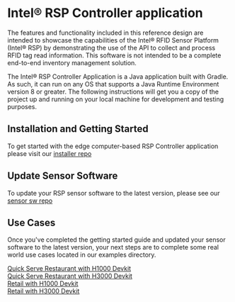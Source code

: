 # Intel&reg; RSP Controller application

The features and functionality included in this reference design are 
intended to showcase the capabilities of the Intel® RFID Sensor Platform (Intel® RSP) 
by demonstrating the use of the API to collect and process RFID tag read information. This software is not intended to be a complete end-to-end inventory management solution.  

The Intel&reg; RSP Controller Application is a Java application built with Gradle. As such, it can run on any OS that supports 
a Java Runtime Environment version 8 or greater. The following instructions will get you a copy 
of the project up and running on your local machine for development and testing purposes.  


## Installation and Getting Started

To get started with the edge computer-based RSP Controller application please visit our [installer repo](https://github.com/intel/rsp-sw-toolkit-installer)


## Update Sensor Software

To update your RSP sensor software to the latest version, please see our [sensor sw repo](https://github.com/intel/rsp-sw-toolkit-installer/tree/master/sensor-sw-repo)


## Use Cases

Once you've completed the getting started guide and updated your sensor software to the latest version, your next steps are to complete some real world use cases located in our examples directory.

[Quick Serve Restaurant with H1000 Devkit](examples/use-cases/qsr/h1000)  
[Quick Serve Restaurant with H3000 Devkit](examples/use-cases/qsr/h3000)  
[Retail with H1000 Devkit](examples/use-cases/retail/h1000)  
[Retail with H3000 Devkit](examples/use-cases/retail/h3000)
